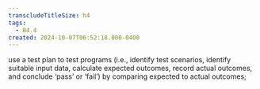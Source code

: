 ```yaml
---
transcludeTitleSize: h4
tags:
  - B4.4
created: 2024-10-07T06:52:18.000-0400
---
```

use a test plan to test programs (i.e., identify test scenarios, identify suitable input data, calculate expected outcomes, record actual outcomes, and conclude ‘pass’ or ‘fail’) by comparing expected to actual outcomes;